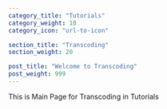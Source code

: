 ```yaml
---
category_title: "Tutorials"
category_weight: 10
category_icon: "url-to-icon"

section_title: "Transcoding"
section_weight: 20

post_title: "Welcome to Transcoding"
post_weight: 999
---
```


This is Main Page for Transcoding in Tutorials